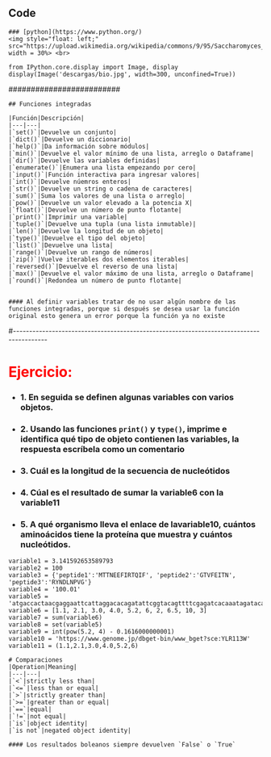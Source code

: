 ## Code


```
### [python](https://www.python.org/)  
<img style="float: left;" src="https://upload.wikimedia.org/wikipedia/commons/9/95/Saccharomyces_cerevisiae_SEM.jpg" width = 30%> <br>
```

```
from IPython.core.display import Image, display
display(Image('descargas/bio.jpg', width=300, unconfined=True))
```


#########################

```
## Funciones integradas

|Función|Descripción|
|---|---|
|`set()`|Devuelve un conjunto|
|`dict()`|Devuelve un diccionario|
|`help()`|Da información sobre módulos|
|`min()`|Devuelve el valor mínimo de una lista, arreglo o Dataframe|
|`dir()`|Devuelve las variables definidas|
|`enumerate()`|Enumera una lista empezando por cero|
|`input()`|Función interactiva para ingresar valores|
|`int()`|Devuelve núemros enteros|
|`str()`|Devuelve un string o cadena de caracteres|
|`sum()`|Suma los valores de una lista o arreglo|
|`pow()`|Devuelve un valor elevado a la potencia X|
|`float()`|Devuelve un número de punto flotante|
|`print()`|Imprimir una variable|
|`tuple()`|Devuelve una tupla (una lista inmutable)|
|`len()`|Devuelve la longitud de un objeto|
|`type()`|Devuelve el tipo del objeto|
|`list()`|Devuelve una lista|
|`range()`|Devuelve un rango de números|
|`zip()`|Vuelve iterables dos elementos iterables|
|`reversed()`|Devuelve el reverso de una lista|
|`max()`|Devuelve el valor máximo de una lista, arreglo o Dataframe|
|`round()`|Redondea un número de punto flotante|


#### Al definir variables tratar de no usar algún nombre de las funciones integradas, porque si después se desea usar la función original esto genera un error porque la función ya no existe
```


#----------------------------------------------------------------------------------------

# <font color = red>Ejercicio:</font>
* ### 1. En seguida se definen algunas variables con varios objetos.
* ### 2. Usando las funciones `print()` y `type()`, imprime e identifica qué tipo de objeto contienen las variables, la respuesta escríbela como un comentario 
* ### 3. Cuál es la longitud de la secuencia de nucleótidos
* ### 4. Cúal es el resultado de sumar la variable6 con la variable11
* ### 5. A qué organismo lleva el enlace de lavariable10, cuántos aminoácidos tiene la proteína que muestra y cuántos nucleótidos.

```
variable1 = 3.141592653589793
variable2 = 100
variable3 = {'peptide1':'MTTNEEFIRTQIF', 'peptide2':'GTVFEITN', 'peptide3':'RYNDLNPVG'}
variable4 = '100.01'
variable5 = 'atgaccactaacgaggaattcattaggacacagatattcggtacagttttcgagatcacaaatagatacaatgatttaaaccccgt'
variable6 = [1.1, 2.1, 3.0, 4.0, 5.2, 6, 2, 6.5, 10, 3]
variable7 = sum(variable6)
variable8 = set(variable5)
variable9 = int(pow(5.2, 4) - 0.1616000000001)
variable10 = 'https://www.genome.jp/dbget-bin/www_bget?sce:YLR113W'
variable11 = (1.1,2.1,3.0,4.0,5.2,6)
```



```
# Comparaciones
|Operation|Meaning|
|---|---|
|`<`|strictly less than|
|`<=`|less than or equal|
|`>`|strictly greater than|
|`>=`|greater than or equal|
|`==`|equal|
|`!=`|not equal|
|`is`|object identity|
|`is not`|negated object identity|

#### Los resultados boleanos siempre devuelven `False` o `True`
```
